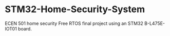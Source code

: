 # STM32-Home-Security-System
ECEN 501 home security Free RTOS final project using an STM32 B-L475E-IOT01 board.
